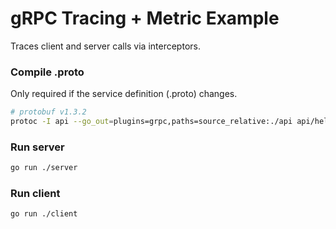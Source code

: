 # gRPC Tracing + Metric Example

Traces client and server calls via interceptors.

### Compile .proto

Only required if the service definition (.proto) changes.

```sh
# protobuf v1.3.2
protoc -I api --go_out=plugins=grpc,paths=source_relative:./api api/hello-service.proto
```

### Run server

```sh
go run ./server
```

### Run client

```sh
go run ./client
```